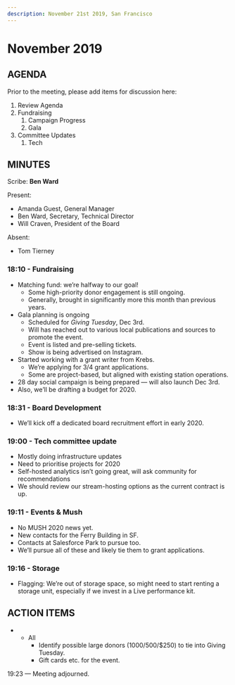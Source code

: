 ```yaml
---
description: November 21st 2019, San Francisco
---
```


# November 2019

## AGENDA

Prior to the meeting, please add items for discussion here:

1. Review Agenda
2. Fundraising
   1. Campaign Progress
   2. Gala
3. Committee Updates
   1. Tech

## MINUTES

Scribe: **Ben Ward**

Present:

* Amanda Guest, General Manager
* Ben Ward, Secretary, Technical Director
* Will Craven, President of the Board

Absent:

* Tom Tierney

### 18:10 - Fundraising

* Matching fund: we’re halfway to our goal!
  * Some high-priority donor engagement is still ongoing.
  * Generally, brought in significantly more this month than previous years.
* Gala planning is ongoing
  * Scheduled for _Giving Tuesday_, Dec 3rd.
  * Will has reached out to various local publications and sources to promote the event.
  * Event is listed and pre-selling tickets.
  * Show is being advertised on Instagram.
* Started working with a grant writer from Krebs.
  * We’re applying for 3/4 grant applications.
  * Some are project-based, but aligned with existing station operations.
* 28 day social campaign is being prepared — will also launch Dec 3rd.
* Also, we’ll be drafting a budget for 2020.

### 18:31 - Board Development

* We’ll kick off a dedicated board recruitment effort in early 2020.

### 19:00 - Tech committee update

* Mostly doing infrastructure updates
* Need to prioritise projects for 2020
* Self-hosted analytics isn’t going great, will ask community for recommendations
* We should review our stream-hosting options as the current contract is up.

### 19:11 - Events & Mush

* No MUSH 2020 news yet.
* New contacts for the Ferry Building in SF.
* Contacts at Salesforce Park to pursue too.
* We’ll pursue all of these and likely tie them to grant applications.

### 19:16 - Storage

* Flagging: We’re out of storage space, so might need to start renting a storage unit, especially if we invest in a Live performance kit.

## **ACTION ITEMS**

*
  * All
    * Identify possible large donors ($1000/$500/$250) to tie into Giving Tuesday.
    * Gift cards etc. for the event.

19:23 — Meeting adjourned.
